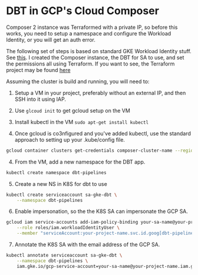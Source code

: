 # DBT in GCP's Cloud Composer

Composer 2 instance was Terraformed with a private IP, so before this works, you need to setup a namespace and configure the Workload Identity, or you will get an auth error.

The following set of steps is based on standard GKE Workload Identity stuff. See [this](https://cloud.google.com/kubernetes-engine/docs/how-to/workload-identity#authenticating_to). I created the Composer instance, the DBT for SA to use, and set the permissions all using Terraform. If you want to see, the Terraform project may be found [here](https://github.com/haggman/datatonic-infra)

Assuming the cluster is build and running, you will need to:

1. Setup a VM in your project, preferably without an external IP, and then SSH into it using IAP.

1. Use `glcoud init` to get gcloud setup on the VM
2. Install kubectl in the VM `sudo apt-get install kubectl`
3. Once gcloud is co3nfigured and you've added kubectl, use the standard approach to setting up your .kube/config file. 

``` bash
gcloud container clusters get-credentials composer-cluster-name --region region-where-it-lives --project owning-project
```

4. From the VM, add a new namespace for the DBT app.

``` bash
kubectl create namespace dbt-pipelines
```

5. Create a new NS in K8S for dbt to use

``` bash
kubectl create serviceaccount sa-gke-dbt \
    --namespace dbt-pipelines
```

6. Enable impersonation, so the the K8S SA can impersonate the GCP SA.  

``` bash
gcloud iam service-accounts add-iam-policy-binding your-sa-name@your-project-name.iam.gserviceaccount.com \
    --role roles/iam.workloadIdentityUser \
    --member "serviceAccount:your-project-name.svc.id.goog[dbt-pipelines/sa-gke-dbt]"
```

7. Annotate the K8S SA with the email address of the GCP SA.

``` bash
kubectl annotate serviceaccount sa-gke-dbt \
    --namespace dbt-pipelines \
    iam.gke.io/gcp-service-account=your-sa-name@your-project-name.iam.gserviceaccount.com
```
